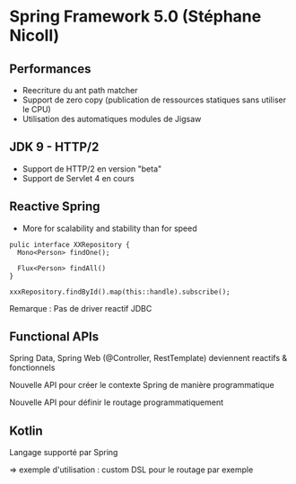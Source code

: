 # Spring Framework 5.0 (Stéphane Nicoll)

## Performances
- Reecriture du ant path matcher
- Support de zero copy (publication de ressources statiques sans utiliser le CPU)
- Utilisation des automatiques modules de Jigsaw

## JDK 9 - HTTP/2
- Support de HTTP/2 en version "beta"
- Support de Servlet 4 en cours

## Reactive Spring
- More for scalability and stability than for speed

```
pulic interface XXRepository {
  Mono<Person> findOne();

  Flux<Person> findAll()
}
```

```
xxxRepository.findById().map(this::handle).subscribe();
```

Remarque : Pas de driver reactif JDBC

## Functional APIs

Spring Data, Spring Web (@Controller, RestTemplate) deviennent reactifs & fonctionnels

Nouvelle API pour créer le contexte Spring de manière programmatique

Nouvelle API pour définir le routage programmatiquement

## Kotlin

Langage supporté par Spring 

=> exemple d'utilisation : custom DSL pour le routage par exemple 
